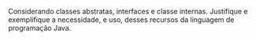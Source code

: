 Considerando classes abstratas, interfaces e classe internas. 
Justifique e exemplifique a necessidade, e uso, desses recursos da linguagem de programação Java.
